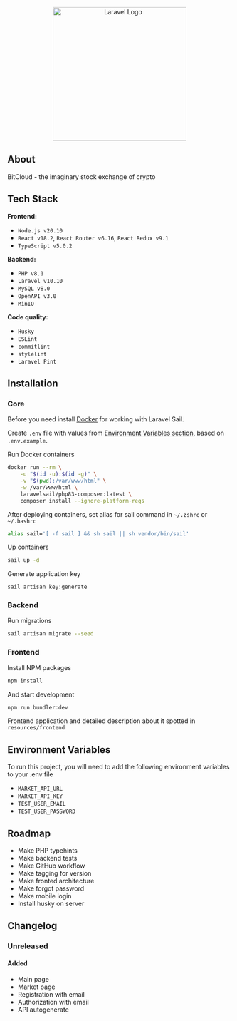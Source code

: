 <p align="center"><img src="https://i.ibb.co/z8YpTnH/logo.png" width="300" alt="Laravel Logo"></p>

## About

BitCloud - the imaginary stock exchange of crypto

## Tech Stack

**Frontend:**

-   `Node.js v20.10`
-   `React v18.2`, `React Router v6.16`, `React Redux v9.1`
-   `TypeScript v5.0.2`

**Backend:**

-   `PHP v8.1`
-   `Laravel v10.10`
-   `MySQL v8.0`
-   `OpenAPI v3.0`
-   `MinIO`

**Code quality:**

-   `Husky`
-   `ESLint`
-   `commitlint`
-   `stylelint`
-   `Laravel Pint`

## Installation

### Core

Before you need install [Docker](https://www.docker.com/) for working with Laravel Sail.

Create `.env` file with values from <a href="#env-variables">Environment Variables section</a>, based on `.env.example`.

Run Docker containers

```bash
docker run --rm \
    -u "$(id -u):$(id -g)" \
    -v "$(pwd):/var/www/html" \
    -w /var/www/html \
    laravelsail/php83-composer:latest \
    composer install --ignore-platform-reqs
```

After deploying containers, set alias for sail command in `~/.zshrc` or `~/.bashrc`

```bash
alias sail='[ -f sail ] && sh sail || sh vendor/bin/sail'
```

Up containers

```bash
sail up -d
```

Generate application key

```bash
sail artisan key:generate
```

### Backend

Run migrations

```bash
sail artisan migrate --seed
```

### Frontend

Install NPM packages

```bash
npm install
```

And start development

```bash
npm run bundler:dev
```

Frontend application and detailed description
about it spotted in `resources/frontend`

<a name="env-variables"></a>

## Environment Variables

To run this project, you will need to add the following environment variables to your .env file

-   `MARKET_API_URL`
-   `MARKET_API_KEY`
-   `TEST_USER_EMAIL`
-   `TEST_USER_PASSWORD`

## Roadmap

-   Make PHP typehints
-   Make backend tests
-   Make GitHub workflow
-   Make tagging for version
-   Make fronted architecture
-   Make forgot password
-   Make mobile login
-   Install husky on server

## Changelog

### Unreleased

#### Added

-   Main page
-   Market page
-   Registration with email
-   Authorization with email
-   API autogenerate
